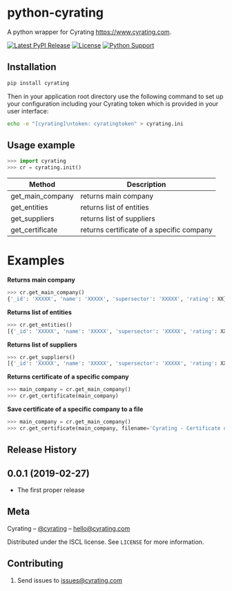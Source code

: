 # python-cyrating

A python wrapper for Cyrating https://www.cyrating.com.

[![Latest PyPI Release](https://img.shields.io/pypi/v/cyrating.svg)](https://pypi.org/project/cyrating/)
[![License](https://img.shields.io/pypi/l/cyrating.svg)](https://github.com/wq/python-requirejs/blob/master/LICENSE)
[![Python Support](https://img.shields.io/pypi/pyversions/cyrating.svg)](https://pypi.org/project/cyrating/)

## Installation
```sh
pip install cyrating
```

Then in your application root directory use the following command to set up your configuration including your Cyrating token which is provided in your user interface:

```sh
echo -e "[cyrating]\ntoken: cyratingtoken" > cyrating.ini
```


## Usage example

```python
>>> import cyrating
>>> cr = cyrating.init()
```

Method  | Description
------------- | -------------
get_main_company  | returns main company
get_entities  | returns list of entities
get_suppliers | returns list of suppliers
get_certificate | returns certificate of a specific company

# Examples

**Returns main company**
```python
>>> cr.get_main_company()
{'_id': 'XXXXX', 'name': 'XXXXX', 'supersector': 'XXXXX', 'rating': XX}
```

**Returns list of entities**
```python
>>> cr.get_entities()
[{'_id': 'XXXXX', 'name': 'XXXXX', 'supersector': 'XXXXX', 'rating': XX},{'_id': 'XXXXX', 'name': 'XXXXX', 'supersector': 'XXXXX', 'rating': XX}]
```

**Returns list of suppliers**
```python
>>> cr.get_suppliers()
[{'_id': 'XXXXX', 'name': 'XXXXX', 'supersector': 'XXXXX', 'rating': XX},{'_id': 'XXXXX', 'name': 'XXXXX', 'supersector': 'XXXXX', 'rating': XX}]
```

**Returns certificate of a specific company**
```python
>>> main_company = cr.get_main_company()
>>> cr.get_certificate(main_company)
```

**Save certificate of a specific company to a file**
```python
>>> main_company = cr.get_main_company()
>>> cr.get_certificate(main_company, filename='Cyrating - Certificate of {}.pdf'.format(main_company['name']))
```


## Release History

0.0.1 (2019-02-27)
---------------------

* The first proper release


## Meta

Cyrating – [@cyrating](https://twitter.com/cyrating) – hello@cyrating.com

Distributed under the ISCL license. See ``LICENSE`` for more information.


## Contributing

1. Send issues to issues@cyrating.com


